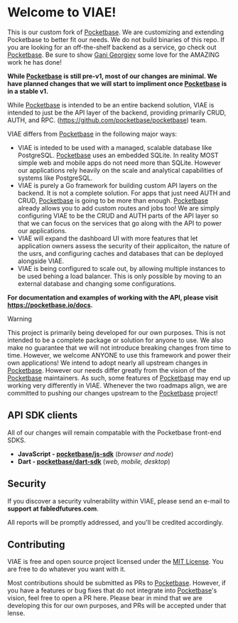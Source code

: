 # Welcome to VIAE!

This is our custom fork of [Pocketbase](https://github.com/pocketbase/pocketbase). We are customizing and extending Pocketbase to better fit our needs. 
We do not build binaries of this repo. If you are looking for an off-the-shelf backend as a service, go check out [Pocketbase](https://github.com/pocketbase/pocketbase). 
Be sure to show [Gani Georgiev](https://github.com/ganigeorgiev) some love for the AMAZING work he has done!

**While [Pocketbase](https://github.com/pocketbase/pocketbase) is still pre-v1, most of our changes are minimal. We have planned changes that we will start to impliment once [Pocketbase](https://github.com/pocketbase/pocketbase) is in a stable v1.**


While [Pocketbase](https://github.com/pocketbase/pocketbase) is intended to be an entire backend solution, VIAE is intended to just be the API layer of the backend, providing primarily CRUD, AUTH, and RPC. (https://github.com/pocketbase/pocketbase) team. 

VIAE differs from [Pocketbase](https://github.com/pocketbase/pocketbase) in the following major ways:

- VIAE is inteded to be used with a managed, scalable database like PostgreSQL. [Pocketbase](https://github.com/pocketbase/pocketbase) uses an embedded SQLite. In reality MOST simple web and mobile apps do not need more than SQLite. However our applications rely heavily on the scale and analytical capabilities of systems like PostgreSQL. 
- VIAE is purely a Go framework for building custom API layers on the backend. It is not a complete solution. For apps that just need AUTH and CRUD, [Pocketbase](https://github.com/pocketbase/pocketbase) is going to be more than enough. [Pocketbase](https://github.com/pocketbase/pocketbase) already allows you to add custom routes and jobs too! We are simply configuring VIAE to be the CRUD and AUTH parts of the API layer so that we can focus on the services that go along with the API to power our applications.
- VIAE will expand the dashboard UI with more features that let application owners assess the security of their applicaiton, the nature of the usrs, and configuring caches and databases that can be deployed alongside VIAE.
- VIAE is being configured to scale out, by allowing multiple instances to be used behing a load balancer. This is only possible by moving to an external database and changing some configurations. 

**For documentation and examples of working with the API, please visit https://pocketbase.io/docs.**


> [!WARNING]
> This project is primarily being developed for our own purposes. This is not intended to be a complete package or solution for anyone to use. We also make no guarantee that we will not introduce breaking changes from time to time. 
> However, we welcome ANYONE to use this framework and power their own applications!
> We intend to adopt nearly all upstream changes in [Pocketbase](https://github.com/pocketbase/pocketbase). However our needs differ greatly from the vision of the [Pocketbase](https://github.com/pocketbase/pocketbase) maintainers. As such, some features of [Pocketbase](https://github.com/pocketbase/pocketbase) may end up working very differently in VIAE. Whenever the two roadmaps align, we are committed to pushing our changes upstream to the [Pocketbase](https://github.com/pocketbase/pocketbase) project! 

## API SDK clients

All of our changes will remain compatable with the Pocketbase front-end SDKS.

- **JavaScript - [pocketbase/js-sdk](https://github.com/pocketbase/js-sdk)** (_browser and node_)
- **Dart - [pocketbase/dart-sdk](https://github.com/pocketbase/dart-sdk)** (_web, mobile, desktop_)

## Security

If you discover a security vulnerability within VIAE, please send an e-mail to **support at fabledfutures.com**.

All reports will be promptly addressed, and you'll be credited accordingly.

## Contributing

VIAE is free and open source project licensed under the [MIT License](LICENSE.md).
You are free to do whatever you want with it.

Most contributions should be submitted as PRs to [Pocketbase](https://github.com/pocketbase/pocketbase). However, if you have a features or bug fixes that do not integrate into [Pocketbase](https://github.com/pocketbase/pocketbase)'s vision, feel free to open a PR here. Please bear in mind that we are developing this for our own purposes, and PRs will be accepted under that lense. 
